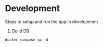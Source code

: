 # Development

Steps to setup and run the app in development

1. Build DB

```
docker compose up -d
```
